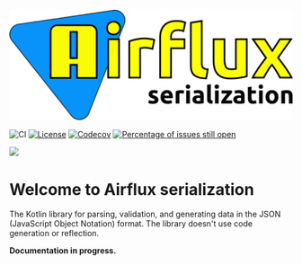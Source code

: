 ![Airflux logo](assets/logo.png)

![CI](https://github.com/airflux/airflux/workflows/CI/badge.svg)
[![License](https://img.shields.io/badge/License-Apache_2.0-blue.svg)](https://opensource.org/licenses/Apache-2.0)
[![Codecov](https://codecov.io/gh/airflux/airflux-serialization/branch/main/graph/badge.svg?token=QBD7092MJI)](https://codecov.io/gh/airflux/airflux-serialization)
[![Percentage of issues still open](http://isitmaintained.com/badge/open/airflux/airflux-serialization.svg)](http://isitmaintained.com/project/airflux/airflux-serialization "Percentage of issues still open")

[![](https://jitpack.io/v/airflux/airflux-serialization.svg)](https://jitpack.io/#airflux/airflux-serialization)

# Welcome to Airflux serialization

The Kotlin library for parsing, validation, and generating data in the JSON (JavaScript Object Notation) format.
The library doesn't use code generation or reflection.

**Documentation in progress.**
